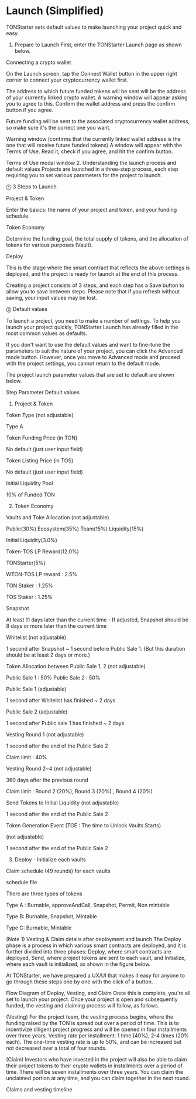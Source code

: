 # Launch (Simplified)
TONStarter sets default values to make launching your project quick and easy.

1. Prepare to Launch
First, enter the TONStarter Launch page as shown below.


Connecting a crypto wallet

On the Launch screen, tap the Connect Wallet button in the upper right corner to connect your cryptocurrency wallet first.

The address to which future funded tokens will be sent will be the address of your currently linked crypto wallet. A warning window will appear asking you to agree to this. Confirm the wallet address and press the confirm button if you agree.

Future funding will be sent to the associated cryptocurrency wallet address, so make sure it's the correct one you want.


Warning window (confirms that the currently linked wallet address is the one that will receive future funded tokens)
A window will appear with the Terms of Use. Read it, check if you agree, and hit the confirm button.


Terms of Use modal window
2. Understanding the launch process and default values
Projects are launched in a three-step process, each step requiring you to set various parameters for the project to launch.

⓵ 3 Steps to Launch

Project & Token 

Enter the basics: the name of your project and token, and your funding schedule.

Token Economy

Determine the funding goal, the total supply of tokens, and the allocation of tokens for various purposes (Vault).

Deploy

This is the stage where the smart contract that reflects the above settings is deployed, and the project is ready for launch at the end of this process.

Creating a project consists of 3 steps, and each step has a Save button to allow you to save between steps. Please note that if you refresh without saving, your input values may be lost.

⓶ Default values 

To launch a project, you need to make a number of settings. To help you launch your project quickly, TONStarter Launch has already filled in the most common values as defaults.

If you don't want to use the default values and want to fine-tune the parameters to suit the nature of your project, you can click the Advanced mode button. However, once you move to Advanced mode and proceed with the project settings, you cannot return to the default mode.

The project launch parameter values that are set to default are shown below.

Step	Parameter	Default values
01. Project & Token

Token Type 
(not adjustable)

Type A 

Token Funding Price
(in TON)

No default (just user input field)

Token Listing Price 
(in TOS)

No default (just user input field)

Initial Liquidity Pool 

10% of Funded TON

02. Token Economy

Vaults and Toke Allocation 
(not adjustable)

Public(30%) Ecosystem(35%) Team(15%) Liquidity(15%)

Initial Liquidity(3.0%)

Token-TOS LP Reward(12.0%) 

TONStarter(5%) 

 WTON-TOS LP reward : 2.5% 

TON Staker : 1.25% 

TOS Staker : 1.25%

Snapshot 

At least 11 days later than the current time - If adjusted, Snapshot should be 8 days or more later than the current time

Whitelist 
(not adjustable)

1 second after Snapshot ~ 1 second before Public Sale 1. (But this duration should be at least 2 days or more.)

Token Allocation between Public Sale 1, 2 
(not adjustable)

Public Sale 1 : 50% Public Sale 2 : 50%

Public Sale 1 (adjustable)

1 second after Whitelist has finished ~ 2 days

Public Sale 2 (adjustable)

1 second after Public sale 1 has finished ~ 2 days

Vesting Round 1 
(not adjustable)

1 second after the end of the Public Sale 2 

Claim limit : 40% 

Vesting Round 2~4 
(not adjustable)

360 days after the previous round

Claim limit : Round 2 (20%),  Round 3 (20%) , Round 4 (20%)

Send Tokens to Initial Liquidity 
(not adjustable)

1 second after the end of the Public Sale 2

Token Generation Event (TGE : The time to Unlock Vaults Starts) 

(not adjustable)

1 second after the end of the Public Sale 2

03. Deploy - Initialize each vaults

Claim schedule (49 rounds) for each vaults

schedule file 

There are three types of tokens 

Type A : Burnable, approveAndCall, Snapshot, Permit, Non mintable

Type B: Burnable, Snapshot, Mintable

Type C: Burnable, Mintable

(Note 1) Vesting & Claim details after deployment and launch
The Deploy phase is a process in which various smart contracts are deployed, and it is further divided into three phases: Deploy, where smart contracts are deployed, Send, where project tokens are sent to each vault, and Initialize, where each vault is initialized, as shown in the figure below.

At TONStarter, we have prepared a UX/UI that makes it easy for anyone to go through these steps one by one with the click of a button.


Flow Diagram of Deploy, Vesting, and Claim
Once this is complete, you're all set to launch your project. Once your project is open and subsequently funded, the vesting and claiming process will follow, as follows.

(Vesting)  For the project team, the vesting process begins, where the funding raised by the TON is spread out over a period of time. This is to incentivize diligent project progress and will be opened in four installments over three years. Vesting rate per installment: 1 time (40%), 2-4 times (20% each). The one-time vesting rate is up to 50%, and can be increased but not decreased over a total of four rounds. 

(Claim) Investors who have invested in the project will also be able to claim their project tokens to their crypto wallets in installments over a period of time. There will be seven installments over three years. You can claim the unclaimed portion at any time, and you can claim together in the next round.


Claims and vesting timeline
